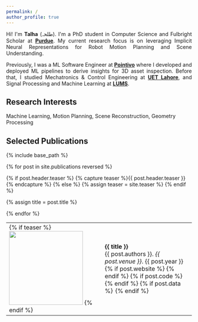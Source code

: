 ```yaml
---
permalink: /
author_profile: true
---
```


<p align="justify">
Hi!
I'm <b>Talha</b> (طلحہ).
I'm a PhD student in Computer Science and Fulbright Scholar at <a href="https://www.purdue.edu" style="font-weight:bold">Purdue</a>.
My current research focus is on leveraging Implicit Neural Representations for Robot Motion Planning and Scene Understanding.
</p>

<p align="justify">
Previously, I was a ML Software Engineer at <a href="https://pointivo.com" style="font-weight:bold">Pointivo</a> where I developed and deployed ML pipelines to derive insights for 3D asset inspection.
Before that, I studied Mechatronics & Control Engineering at <a href="https://www.uet.edu.pk" style="font-weight:bold">UET Lahore</a>, and Signal Processing and Machine Learning at <a href="https://sbasse.lums.edu.pk" style="font-weight:bold">LUMS</a>.
</p>

<h2> Research Interests
</h2>
Machine Learning, Motion Planning, Scene Reconstruction, Geometry Processing

<h2> Selected Publications
</h2>

<!-- Publications list -->
{% include base_path %}

<table>
<tbody>

{% for post in site.publications reversed %}

{% if post.header.teaser %}
    {% capture teaser %}{{ post.header.teaser }}{% endcapture %}
{% else %}
    {% assign teaser = site.teaser %}
{% endif %}

<!-- {% if post.id %}
    {% assign title = post.title | markdownify | remove: "<p>" | remove: "</p>" %}
{% else %}
    {% assign title = post.title %}
{% endif %} -->
{% assign title = post.title %}

<tr class="list__item" itemscope itemtype="http://schema.org/CreativeWork">
  <td>
    {% if teaser %}
      <img src="{{ teaser | prepend: "/images/" | prepend: base_path }}" alt=""
      width="200">
    {% endif %}
  </td>

  <td>
    <!-- Title -->
    <b>{{ title }}</b>
    <br>
    <!-- Authors -->
    {{ post.authors }}. <i>{{ post.venue }}</i>. {{ post.year }}
    <br>
    <!-- Website -->
    {% if post.website %}
      <a href="{{ post.website }}">
      <i class="fa-solid fa-file-pdf fa-lg"></i>
      </a>
    {% endif %}
    <!-- Code -->
    {% if post.code %}
      <a href="{{ post.code }}">
      <i class="fa-brands fa-github fa-lg" style="margin-left:2px"></i>
      </a>
    {% endif %}
    <!-- Data -->
    {% if post.data %}
      <a href="{{ post.data }}">
      <i class="fa-solid fa-database fa-lg" style="margin-left:2px"></i>
      </a>
    {% endif %}
  </td>
</tr>

{% endfor %}

</tbody>
</table>

<!-- Embedded Twitter Timeline -->
<!-- <a class="twitter-timeline" data-height="450" data-dnt="true" data-theme="light" href="https://twitter.com/stalhabukhari?ref_src=twsrc%5Etfw">Tweets by stalhabukhari</a> <script async src="https://platform.twitter.com/widgets.js" charset="utf-8"></script> -->
